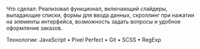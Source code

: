 Что сделал: Реализовал функционал, включающий слайдеры, выпадающие списки, формы для ввода данных, скроллинг при нажатии на элементы интерфейса, возможность задать вопросы и удобное оформление заказов.

Технологии: JavaScript • Pixel Perfect • Git • SCSS • RegExp
